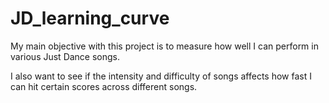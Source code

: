# JD_learning_curve
My main objective with this project is to measure how well I can perform in various Just Dance songs.

I also want to see if the intensity and difficulty of songs affects how fast I can hit certain scores across different songs.
